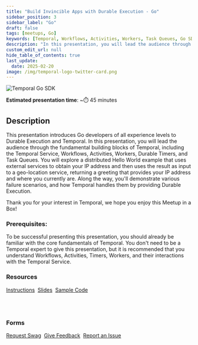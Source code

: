 ```yaml
---
title: "Build Invincible Apps with Durable Execution - Go"
sidebar_position: 3
sidebar_label: "Go"
draft: false
tags: [meetups, Go]
keywords: [Temporal, Workflows, Activities, Workers, Task Queues, Go SDK, external service, recovery, event history, Temporal Web UI]
description: "In this presentation, you will lead the audience through the fundamental building blocks of Temporal, including the Temporal Service, Workflows, Activities, Workers, Durable Timers, and Task Queues."
custom_edit_url: null
hide_table_of_contents: true
last_update:
  date: 2025-02-20
image: /img/temporal-logo-twitter-card.png
---
```


![Temporal Go SDK](/img/sdk_banners/banner_go.png)

**Estimated presentation time**: ~⏱️ 45 minutes


## Description

This presentation introduces Go developers of all experience levels to Durable Execution and Temporal.
In this presentation, you will lead the audience through the fundamental building blocks of Temporal, including the Temporal Service, Workflows, Activities, Workers, Durable Timers, and Task Queues.
You will explore a distributed Hello World example that uses external services to obtain your IP address and then uses the result as input to a geo-location service, returning a greeting that provides your IP address and where you currently are.
Along the way, you'll demonstrate various failure scenarios, and how Temporal handles them by providing Durable Execution.

Thank you for your interest in Temporal, we hope you enjoy this Meetup in a Box!

### Prerequisites:

To be successful presenting this presentation, you should already be familiar with the core fundamentals of Temporal.
You don't need to be a Temporal expert to give this presentation, but it is recommended that you understand Workflows, Activities, Timers, Workers, and their interactions with the Temporal Service.

### Resources

<a className="button button--primary" href="https://docs.google.com/document/d/13BjagFx3ZCLpsBuKfhe_5C11Z96SzQu5-065pd4mLcA/edit?usp=sharing">Instructions</a>&nbsp;
<a className="button button--primary" href="https://docs.google.com/presentation/d/1OmGgP8Ybaj7tSPNW4oZQt1hxnSuESszPWOqlBC_oaik/edit?usp=sharing">Slides</a>&nbsp;
<a className="button button--primary" href="https://github.com/temporal-community/miab-build-invincible-apps-go">Sample Code</a>

<br/><br/>

### Forms

<a className="button button--primary" href="https://t.mp/miab-request">Request Swag</a>&nbsp;
<a className="button button--primary" href="https://forms.gle/EQXJVAFqM34vHbtm8">Give Feedback</a>&nbsp;
<a className="button button--primary" href="https://github.com/temporal-community/miab-build-invincible-apps-go/issues">Report an Issue</a>&nbsp;
